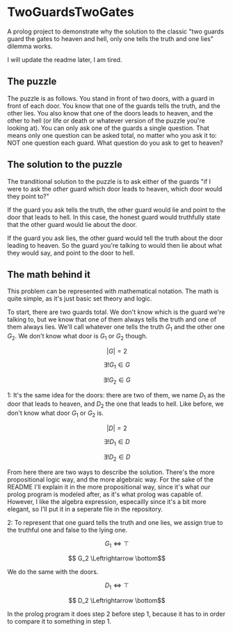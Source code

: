 # TwoGuardsTwoGates
A prolog project to demonstrate why the solution to the classic "two guards guard the gates to heaven and hell, only one tells the truth and one lies" dilemma works. 

I will update the readme later, I am tired. 

## The puzzle

The puzzle is as follows. You stand in front of two doors, with a guard in front of each door. You know that one of the guards tells the truth, and the other lies. You also know that one of the doors leads to heaven, and the other to hell (or life or death or whatever version of the puzzle you're looking at). You can only ask one of the guards a single question. That means only one question can be asked total, no matter who you ask it to: NOT one question each guard. What question do you ask to get to heaven? 

## The solution to the puzzle

The tranditional solution to the puzzle is to ask either of the guards "if I were to ask the *other* guard which door leads to heaven, which door would they point to?"

If the guard you ask tells the truth, the other guard would lie and point to the door that leads to hell. In this case, the honest guard would truthfully state that the other guard would lie about the door.

If the guard you ask lies, the other guard would tell the truth about the door leading to heaven. So the guard you're talking to would then lie about what they would say, and point to the door to hell. 

## The math behind it

This problem can be represented with mathematical notation. The math is quite simple, as it's just basic set theory and logic. 

To start, there are two guards total. We don't know which is the guard we're talking to, but we know that one of them always tells the truth and one of them always lies. We'll call whatever one tells the truth $G_1$ and the other one $G_2$. We don't know what door is $G_1$ or $G_2$ though. 

$$ |G| = 2 $$

$$ \exists! G_1 \in G $$

$$ \exists! G_2 \in G $$

1: It's the same idea for the doors: there are two of them, we name $D_1$ as the door that leads to heaven, and $D_2$ the one that leads to hell. Like before, we don't know what door $G_1$ or $G_2$ is. 

$$ |D| = 2 $$

$$ \exists! D_1 \in D $$

$$ \exists! D_2 \in D $$

From here there are two ways to describe the solution. There's the more propositional logic way, and the more algebraic way. For the sake of the README I'll explain it in the more propositional way, since it's what our prolog program is modeled after, as it's what prolog was capable of. However, I like the algebra expression, especailly since it's a bit more elegant, so I'll put it in a seperate file in the repository.  

2: To represent that one guard tells the truth and one lies, we assign true to the truthful one and false to the lying one. 

$$ G_1 \Leftrightarrow \top$$

$$ G_2 \Leftrightarrow \bottom$$

We do the same with the doors. 

$$ D_1 \Leftrightarrow \top$$

$$ D_2 \Leftrightarrow \bottom$$

In the prolog program it does step 2 before step 1, because it has to in order to compare it to something in step 1. 




<write more>
